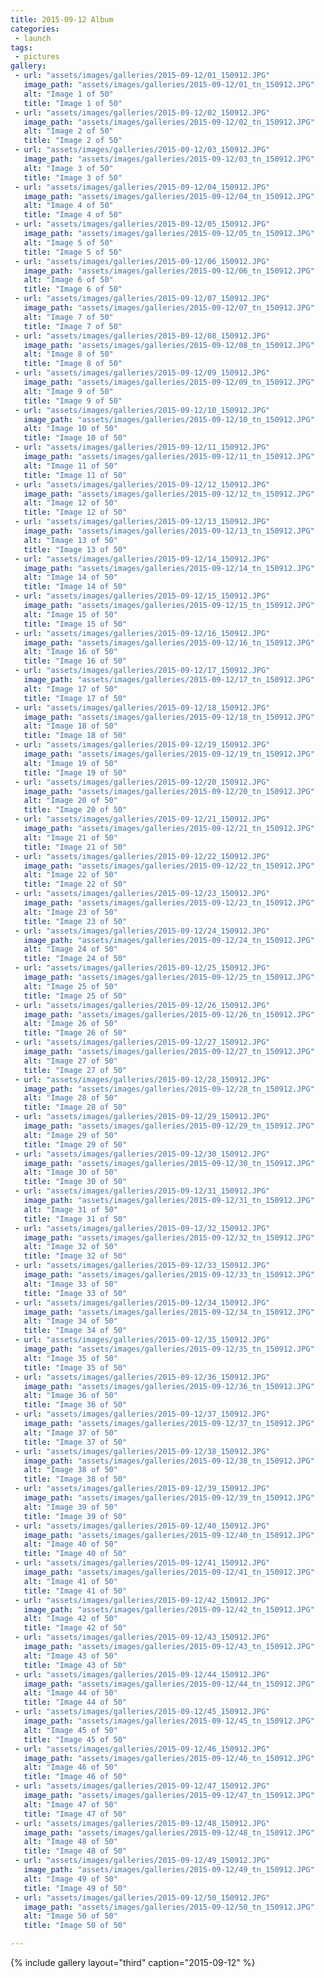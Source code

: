 ```yaml
---
title: 2015-09-12 Album
categories:
 - launch
tags:
 - pictures
gallery:
 - url: "assets/images/galleries/2015-09-12/01_150912.JPG"
   image_path: "assets/images/galleries/2015-09-12/01_tn_150912.JPG"
   alt: "Image 1 of 50"
   title: "Image 1 of 50"
 - url: "assets/images/galleries/2015-09-12/02_150912.JPG"
   image_path: "assets/images/galleries/2015-09-12/02_tn_150912.JPG"
   alt: "Image 2 of 50"
   title: "Image 2 of 50"
 - url: "assets/images/galleries/2015-09-12/03_150912.JPG"
   image_path: "assets/images/galleries/2015-09-12/03_tn_150912.JPG"
   alt: "Image 3 of 50"
   title: "Image 3 of 50"
 - url: "assets/images/galleries/2015-09-12/04_150912.JPG"
   image_path: "assets/images/galleries/2015-09-12/04_tn_150912.JPG"
   alt: "Image 4 of 50"
   title: "Image 4 of 50"
 - url: "assets/images/galleries/2015-09-12/05_150912.JPG"
   image_path: "assets/images/galleries/2015-09-12/05_tn_150912.JPG"
   alt: "Image 5 of 50"
   title: "Image 5 of 50"
 - url: "assets/images/galleries/2015-09-12/06_150912.JPG"
   image_path: "assets/images/galleries/2015-09-12/06_tn_150912.JPG"
   alt: "Image 6 of 50"
   title: "Image 6 of 50"
 - url: "assets/images/galleries/2015-09-12/07_150912.JPG"
   image_path: "assets/images/galleries/2015-09-12/07_tn_150912.JPG"
   alt: "Image 7 of 50"
   title: "Image 7 of 50"
 - url: "assets/images/galleries/2015-09-12/08_150912.JPG"
   image_path: "assets/images/galleries/2015-09-12/08_tn_150912.JPG"
   alt: "Image 8 of 50"
   title: "Image 8 of 50"
 - url: "assets/images/galleries/2015-09-12/09_150912.JPG"
   image_path: "assets/images/galleries/2015-09-12/09_tn_150912.JPG"
   alt: "Image 9 of 50"
   title: "Image 9 of 50"
 - url: "assets/images/galleries/2015-09-12/10_150912.JPG"
   image_path: "assets/images/galleries/2015-09-12/10_tn_150912.JPG"
   alt: "Image 10 of 50"
   title: "Image 10 of 50"
 - url: "assets/images/galleries/2015-09-12/11_150912.JPG"
   image_path: "assets/images/galleries/2015-09-12/11_tn_150912.JPG"
   alt: "Image 11 of 50"
   title: "Image 11 of 50"
 - url: "assets/images/galleries/2015-09-12/12_150912.JPG"
   image_path: "assets/images/galleries/2015-09-12/12_tn_150912.JPG"
   alt: "Image 12 of 50"
   title: "Image 12 of 50"
 - url: "assets/images/galleries/2015-09-12/13_150912.JPG"
   image_path: "assets/images/galleries/2015-09-12/13_tn_150912.JPG"
   alt: "Image 13 of 50"
   title: "Image 13 of 50"
 - url: "assets/images/galleries/2015-09-12/14_150912.JPG"
   image_path: "assets/images/galleries/2015-09-12/14_tn_150912.JPG"
   alt: "Image 14 of 50"
   title: "Image 14 of 50"
 - url: "assets/images/galleries/2015-09-12/15_150912.JPG"
   image_path: "assets/images/galleries/2015-09-12/15_tn_150912.JPG"
   alt: "Image 15 of 50"
   title: "Image 15 of 50"
 - url: "assets/images/galleries/2015-09-12/16_150912.JPG"
   image_path: "assets/images/galleries/2015-09-12/16_tn_150912.JPG"
   alt: "Image 16 of 50"
   title: "Image 16 of 50"
 - url: "assets/images/galleries/2015-09-12/17_150912.JPG"
   image_path: "assets/images/galleries/2015-09-12/17_tn_150912.JPG"
   alt: "Image 17 of 50"
   title: "Image 17 of 50"
 - url: "assets/images/galleries/2015-09-12/18_150912.JPG"
   image_path: "assets/images/galleries/2015-09-12/18_tn_150912.JPG"
   alt: "Image 18 of 50"
   title: "Image 18 of 50"
 - url: "assets/images/galleries/2015-09-12/19_150912.JPG"
   image_path: "assets/images/galleries/2015-09-12/19_tn_150912.JPG"
   alt: "Image 19 of 50"
   title: "Image 19 of 50"
 - url: "assets/images/galleries/2015-09-12/20_150912.JPG"
   image_path: "assets/images/galleries/2015-09-12/20_tn_150912.JPG"
   alt: "Image 20 of 50"
   title: "Image 20 of 50"
 - url: "assets/images/galleries/2015-09-12/21_150912.JPG"
   image_path: "assets/images/galleries/2015-09-12/21_tn_150912.JPG"
   alt: "Image 21 of 50"
   title: "Image 21 of 50"
 - url: "assets/images/galleries/2015-09-12/22_150912.JPG"
   image_path: "assets/images/galleries/2015-09-12/22_tn_150912.JPG"
   alt: "Image 22 of 50"
   title: "Image 22 of 50"
 - url: "assets/images/galleries/2015-09-12/23_150912.JPG"
   image_path: "assets/images/galleries/2015-09-12/23_tn_150912.JPG"
   alt: "Image 23 of 50"
   title: "Image 23 of 50"
 - url: "assets/images/galleries/2015-09-12/24_150912.JPG"
   image_path: "assets/images/galleries/2015-09-12/24_tn_150912.JPG"
   alt: "Image 24 of 50"
   title: "Image 24 of 50"
 - url: "assets/images/galleries/2015-09-12/25_150912.JPG"
   image_path: "assets/images/galleries/2015-09-12/25_tn_150912.JPG"
   alt: "Image 25 of 50"
   title: "Image 25 of 50"
 - url: "assets/images/galleries/2015-09-12/26_150912.JPG"
   image_path: "assets/images/galleries/2015-09-12/26_tn_150912.JPG"
   alt: "Image 26 of 50"
   title: "Image 26 of 50"
 - url: "assets/images/galleries/2015-09-12/27_150912.JPG"
   image_path: "assets/images/galleries/2015-09-12/27_tn_150912.JPG"
   alt: "Image 27 of 50"
   title: "Image 27 of 50"
 - url: "assets/images/galleries/2015-09-12/28_150912.JPG"
   image_path: "assets/images/galleries/2015-09-12/28_tn_150912.JPG"
   alt: "Image 28 of 50"
   title: "Image 28 of 50"
 - url: "assets/images/galleries/2015-09-12/29_150912.JPG"
   image_path: "assets/images/galleries/2015-09-12/29_tn_150912.JPG"
   alt: "Image 29 of 50"
   title: "Image 29 of 50"
 - url: "assets/images/galleries/2015-09-12/30_150912.JPG"
   image_path: "assets/images/galleries/2015-09-12/30_tn_150912.JPG"
   alt: "Image 30 of 50"
   title: "Image 30 of 50"
 - url: "assets/images/galleries/2015-09-12/31_150912.JPG"
   image_path: "assets/images/galleries/2015-09-12/31_tn_150912.JPG"
   alt: "Image 31 of 50"
   title: "Image 31 of 50"
 - url: "assets/images/galleries/2015-09-12/32_150912.JPG"
   image_path: "assets/images/galleries/2015-09-12/32_tn_150912.JPG"
   alt: "Image 32 of 50"
   title: "Image 32 of 50"
 - url: "assets/images/galleries/2015-09-12/33_150912.JPG"
   image_path: "assets/images/galleries/2015-09-12/33_tn_150912.JPG"
   alt: "Image 33 of 50"
   title: "Image 33 of 50"
 - url: "assets/images/galleries/2015-09-12/34_150912.JPG"
   image_path: "assets/images/galleries/2015-09-12/34_tn_150912.JPG"
   alt: "Image 34 of 50"
   title: "Image 34 of 50"
 - url: "assets/images/galleries/2015-09-12/35_150912.JPG"
   image_path: "assets/images/galleries/2015-09-12/35_tn_150912.JPG"
   alt: "Image 35 of 50"
   title: "Image 35 of 50"
 - url: "assets/images/galleries/2015-09-12/36_150912.JPG"
   image_path: "assets/images/galleries/2015-09-12/36_tn_150912.JPG"
   alt: "Image 36 of 50"
   title: "Image 36 of 50"
 - url: "assets/images/galleries/2015-09-12/37_150912.JPG"
   image_path: "assets/images/galleries/2015-09-12/37_tn_150912.JPG"
   alt: "Image 37 of 50"
   title: "Image 37 of 50"
 - url: "assets/images/galleries/2015-09-12/38_150912.JPG"
   image_path: "assets/images/galleries/2015-09-12/38_tn_150912.JPG"
   alt: "Image 38 of 50"
   title: "Image 38 of 50"
 - url: "assets/images/galleries/2015-09-12/39_150912.JPG"
   image_path: "assets/images/galleries/2015-09-12/39_tn_150912.JPG"
   alt: "Image 39 of 50"
   title: "Image 39 of 50"
 - url: "assets/images/galleries/2015-09-12/40_150912.JPG"
   image_path: "assets/images/galleries/2015-09-12/40_tn_150912.JPG"
   alt: "Image 40 of 50"
   title: "Image 40 of 50"
 - url: "assets/images/galleries/2015-09-12/41_150912.JPG"
   image_path: "assets/images/galleries/2015-09-12/41_tn_150912.JPG"
   alt: "Image 41 of 50"
   title: "Image 41 of 50"
 - url: "assets/images/galleries/2015-09-12/42_150912.JPG"
   image_path: "assets/images/galleries/2015-09-12/42_tn_150912.JPG"
   alt: "Image 42 of 50"
   title: "Image 42 of 50"
 - url: "assets/images/galleries/2015-09-12/43_150912.JPG"
   image_path: "assets/images/galleries/2015-09-12/43_tn_150912.JPG"
   alt: "Image 43 of 50"
   title: "Image 43 of 50"
 - url: "assets/images/galleries/2015-09-12/44_150912.JPG"
   image_path: "assets/images/galleries/2015-09-12/44_tn_150912.JPG"
   alt: "Image 44 of 50"
   title: "Image 44 of 50"
 - url: "assets/images/galleries/2015-09-12/45_150912.JPG"
   image_path: "assets/images/galleries/2015-09-12/45_tn_150912.JPG"
   alt: "Image 45 of 50"
   title: "Image 45 of 50"
 - url: "assets/images/galleries/2015-09-12/46_150912.JPG"
   image_path: "assets/images/galleries/2015-09-12/46_tn_150912.JPG"
   alt: "Image 46 of 50"
   title: "Image 46 of 50"
 - url: "assets/images/galleries/2015-09-12/47_150912.JPG"
   image_path: "assets/images/galleries/2015-09-12/47_tn_150912.JPG"
   alt: "Image 47 of 50"
   title: "Image 47 of 50"
 - url: "assets/images/galleries/2015-09-12/48_150912.JPG"
   image_path: "assets/images/galleries/2015-09-12/48_tn_150912.JPG"
   alt: "Image 48 of 50"
   title: "Image 48 of 50"
 - url: "assets/images/galleries/2015-09-12/49_150912.JPG"
   image_path: "assets/images/galleries/2015-09-12/49_tn_150912.JPG"
   alt: "Image 49 of 50"
   title: "Image 49 of 50"
 - url: "assets/images/galleries/2015-09-12/50_150912.JPG"
   image_path: "assets/images/galleries/2015-09-12/50_tn_150912.JPG"
   alt: "Image 50 of 50"
   title: "Image 50 of 50"

---
```


{% include gallery layout="third" caption="2015-09-12" %}
